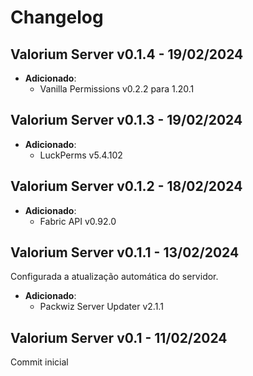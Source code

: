 # Changelog

Valorium Server v0.1.4 - 19/02/2024
---------------
 
- **Adicionado**:
  - Vanilla Permissions v0.2.2 para 1.20.1

Valorium Server v0.1.3 - 19/02/2024
---------------
 
- **Adicionado**:
  - LuckPerms v5.4.102

Valorium Server v0.1.2 - 18/02/2024
---------------
 
- **Adicionado**:
  - Fabric API v0.92.0

Valorium Server v0.1.1 - 13/02/2024
---------------

 Configurada a atualização automática do servidor.
 
- **Adicionado**:
  - Packwiz Server Updater v2.1.1

Valorium Server v0.1 - 11/02/2024
---------------

 Commit inicial
